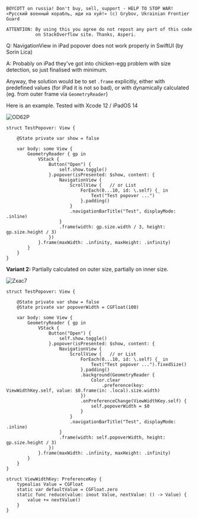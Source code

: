 ```
BOYCOTT on russia! Don't buy, sell, support - HELP TO STOP WAR!
«Русский военный корабль, иди на хуй!» (c) Grybov, Ukrainian Frontier Guard

ATTENTION: By using this you agree do not repost any part of this code
           on StackOverflow site. Thanks, Asperi.
```

Q: NavigationView in iPad popover does not work properly in SwiftUI (by Sorin Lica)

A: Probably on iPad they've got into chicken-egg problem with size detection, so just finalised with minimum.

Anyway, the solution would be to set `.frame` explicitly, either with predefined values (for iPad it is not so bad), or with dynamically calculated (eg. from outer frame via `GeometryReader`)

Here is an example. Tested with Xcode 12 / iPadOS 14

![OD62P](https://user-images.githubusercontent.com/62171579/167766507-727215ce-4d9b-4d38-baf3-9f8546f7a603.png)

```
struct TestPopover: View {

    @State private var show = false

    var body: some View {
        GeometryReader { gp in
            VStack {
                Button("Open") {
                    self.show.toggle()
                }.popover(isPresented: $show, content: {
                    NavigationView {
                        ScrollView {   // or List
                            ForEach(0...10, id: \.self) {_ in
                                Text("Test popover ...")
                            }.padding()
                        }
                        .navigationBarTitle("Test", displayMode: .inline)
                    }
                    .frame(width: gp.size.width / 3, height: gp.size.height / 3)
                })
            }.frame(maxWidth: .infinity, maxHeight: .infinity)
        }
    }
}
```

**Variant 2:** Partially calculated on outer size, partially on inner size.

![Zxac7](https://user-images.githubusercontent.com/62171579/167766543-2d437325-3ead-4329-97fa-fca750298d23.png)

```
struct TestPopover: View {

    @State private var show = false
    @State private var popoverWidth = CGFloat(100)

    var body: some View {
        GeometryReader { gp in
            VStack {
                Button("Open") {
                    self.show.toggle()
                }.popover(isPresented: $show, content: {
                    NavigationView {
                        ScrollView {   // or List
                            ForEach(0...10, id: \.self) {_ in
                                Text("Test popover ...").fixedSize()
                            }.padding()
                            .background(GeometryReader {
                                Color.clear
                                    .preference(key: ViewWidthKey.self, value: $0.frame(in: .local).size.width)
                            })
                            .onPreferenceChange(ViewWidthKey.self) {
                                self.popoverWidth = $0
                            }
                        }
                        .navigationBarTitle("Test", displayMode: .inline)
                    }
                    .frame(width: self.popoverWidth, height: gp.size.height / 3)
                })
            }.frame(maxWidth: .infinity, maxHeight: .infinity)
        }
    }
}

struct ViewWidthKey: PreferenceKey {
    typealias Value = CGFloat
    static var defaultValue = CGFloat.zero
    static func reduce(value: inout Value, nextValue: () -> Value) {
        value += nextValue()
    }
}

```
